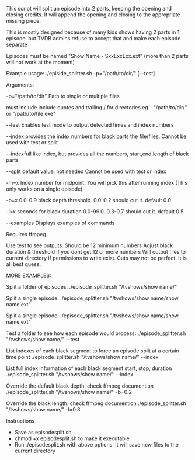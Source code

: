 This script will split an episode into 2 parts, keeping the opening and closing credits.
It will append the opening and closing to the appropriate missing piece.

This is mostly designed because of many kids shows having 2 parts in 1 episode.
but TVDB admins refuse to accept that and make each episode separate

Episodes must be named  "Show Name - SxxExxExx.ext" (more than 2 parts will not work at the moment)

Example usage: ./episide_splitter.sh -p="/path/to/dir/" [--test]

Arguments:

-p="/path/to/dir"  Path to single or multiple files

must include include quotes and trailing / for directories
eg - "/path/to/dir/" or "/path/to/file.exe"

--test  Enables test mode to output detected times and index numbers

--index  provides the index numbers for black parts the file/files. Cannot be used with test or split

--indexfull like index, but provides all the numbers, start,end,length of black parts

--split  default value. not needed Cannot be used with test or index

-m=x Index number for midpoint. You will pick this after running index (This only works on a single episode)

-b=x 0.0-0.9 black depth threshold. 0.0-0.2 should cut it. default 0.0

-l=x seconds for black duration 0.0-99.0. 0.3-0.7 should cut it. default 0.5

--examples  Displays examples of commands

Requires ffmpeg


Use test to see outputs. Should be 12 minimum numbers
Adjust black duration & threshold if you dont get 12 or more numbers
Will output files to current directory if permissions to write exist.
Cuts may not be perfect. It is all best guess.


MORE EXAMPLES:


Split a folder of episodes:
./episode_splitter.sh "/tvshows/show name/"

Split a single episode:
./episode_splitter.sh "/tvshows/show name/show name.ext"

Split a single episode:
./episode_splitter.sh "/tvshows/show name/show name.ext"

Test a folder to see how each episode would process:
./episode_splitter.sh "/tvshows/show name/" --test

List indexes of each black segment to force an episode split at a certain time point
./episode_splitter.sh "/tvshows/show name/" --index

List full index information of each black segment start, stop, duration
./episode_splitter.sh "/tvshows/show name/" --index

Override the default black depth. check ffmpeg documention
./episode_splitter.sh "/tvshows/show name/" -b=0.2

Override the black length. check ffmpeg documention
./episode_splitter.sh "/tvshows/show name/" -l=0.3


Instructions
- Save as episodesplit.sh
- chmod +x episodesplit.sh to make it executable
- Run ./episodesplit.sh with above options. It will save new files to the current directory
